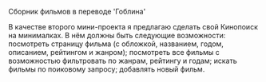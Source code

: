 Сборник фильмов в переводе 'Гоблина'

В качестве второго мини-проекта я предлагаю сделать свой Кинопоиск на минималках. В нём должны быть следующие возможности:
посмотреть страницу фильма (с обложкой, названием, годом, описанием, рейтингом и жанром);
посмотреть все фильмы с возможностью фильтровать по жанрам, рейтингу и годам;
искать фильмы по поиковому запросу;
добавлять новый фильм.
